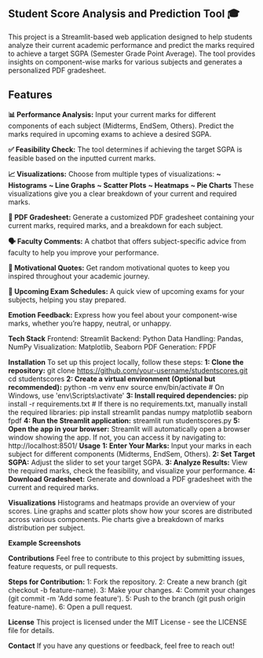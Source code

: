 ## Student Score Analysis and Prediction Tool 🎓
This project is a Streamlit-based web application designed to help students analyze their current academic performance and predict the marks required to achieve a target SGPA (Semester Grade Point Average). The tool provides insights on component-wise marks for various subjects and generates a personalized PDF gradesheet.

## Features
**📊 Performance Analysis:**
        Input your current marks for different components of each subject (Midterms, EndSem, Others).
        Predict the marks required in upcoming exams to achieve a desired SGPA.
        
**✅ Feasibility Check:**
        The tool determines if achieving the target SGPA is feasible based on the inputted current marks.
        
**📈 Visualizations:**
        Choose from multiple types of visualizations:
            **~ Histograms**
            **~ Line Graphs**
            **~ Scatter Plots**
            **~ Heatmaps**
            **~ Pie Charts**
        These visualizations give you a clear breakdown of your current and required marks.

**📝 PDF Gradesheet:**
        Generate a customized PDF gradesheet containing your current marks, required marks, and a breakdown for each subject.
        
**🗣 Faculty Comments:**
        A chatbot that offers subject-specific advice from faculty to help you improve your performance.

**💪 Motivational Quotes:**
       Get random motivational quotes to keep you inspired throughout your academic journey.

**📅 Upcoming Exam Schedules:**
       A quick view of upcoming exams for your subjects, helping you stay prepared.

**Emotion Feedback:**
       Express how you feel about your component-wise marks, whether you’re happy, neutral, or unhappy.

**Tech Stack**
      Frontend: Streamlit
      Backend: Python
      Data Handling: Pandas, NumPy
      Visualization: Matplotlib, Seaborn
      PDF Generation: FPDF

**Installation**
To set up this project locally, follow these steps:
**1: Clone the repository:** 
      git clone https://github.com/your-username/studentscores.git
      cd studentscores
 **2: Create a virtual environment (Optional but recommended):**
      python -m venv env
      source env/bin/activate # On Windows, use 'env\Scripts\activate'
**3: Install required dependencies:**
      pip install -r requirements.txt
      # If there is no requirements.txt, manually install the required libraries: pip install streamlit pandas numpy matplotlib seaborn fpdf
**4: Run the Streamlit application:**
      streamlit run studentscores.py
**5: Open the app in your browser:** 
      Streamlit will automatically open a browser window showing the app. If not, you can access it by navigating to:
      http://localhost:8501/
**Usage**
**1: Enter Your Marks:** Input your marks in each subject for different components (Midterms, EndSem, Others).
**2: Set Target SGPA:** Adjust the slider to set your target SGPA.
**3: Analyze Results:** View the required marks, check the feasibility, and visualize your performance.
**4: Download Gradesheet:** Generate and download a PDF gradesheet with the current and required marks.

**Visualizations**
Histograms and heatmaps provide an overview of your scores.
Line graphs and scatter plots show how your scores are distributed across various components.
Pie charts give a breakdown of marks distribution per subject.

**Example Screenshots**

**Contributions**
Feel free to contribute to this project by submitting issues, feature requests, or pull requests.

**Steps for Contribution:**
1: Fork the repository.
2: Create a new branch (git checkout -b feature-name).
3: Make your changes.
4: Commit your changes (git commit -m 'Add some feature').
5: Push to the branch (git push origin feature-name).
6: Open a pull request.

**License**
This project is licensed under the MIT License - see the LICENSE file for details.

**Contact**
If you have any questions or feedback, feel free to reach out!
